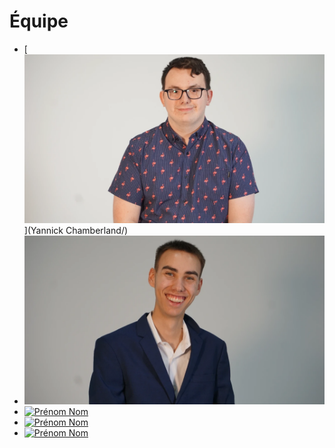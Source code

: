 # Équipe

<!-- Présentation des rôles et responsabilités de chacun des membres de l'équipe -->

* [![Yannick Chamberland]( yannick_chamberland.webp)](Yannick Chamberland/)
* [![Benjamin Ferland]( benjamin_ferland.webp)](Benjamin_ferland/)
* [![Prénom Nom]( https://placehold.co/600x400?text=membre+v)](prenom_nom/)
* [![Prénom Nom]( https://placehold.co/600x400?text=membre+v)](prenom_nom/)
* [![Prénom Nom]( https://placehold.co/600x400?text=membre+v)](prenom_nom/)

